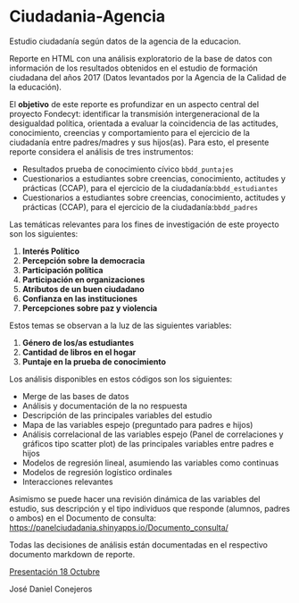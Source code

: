 # Ciudadania-Agencia

Estudio ciudadanía según datos de la agencia de la educacion. 

Reporte en HTML con una análisis exploratorio de la base de datos con información de los resultados obtenidos en el estudio de formación ciudadana del años 2017 (Datos levantados por la Agencia de la Calidad de la educación).

El **objetivo** de este reporte es profundizar en un aspecto central del proyecto Fondecyt: identificar la transmisión intergeneracional de la desigualdad política, orientada a evaluar la coincidencia de las actitudes, conocimiento, creencias y comportamiento para el ejercicio de la ciudadanía entre padres/madres y sus hijos(as). Para esto, el presente reporte considera el análisis de tres instrumentos: 

+ Resultados prueba de conocimiento cívico `bbdd_puntajes`
+ Cuestionarios a estudiantes sobre creencias, conocimiento, actitudes y prácticas (CCAP), para el ejercicio de la ciudadanía:`bbdd_estudiantes`
+ Cuestionarios a estudiantes sobre creencias, conocimiento, actitudes y prácticas (CCAP), para el ejercicio de la ciudadanía:`bbdd_padres`

Las temáticas relevantes para los fines de investigación de este proyecto son los siguientes: 

1. **Interés Político**
2. **Percepción sobre la democracia**
3. **Participación política**
4. **Participación en organizaciones**
5. **Atributos de un buen ciudadano**
6. **Confianza en las instituciones**  
7. **Percepciones sobre paz y violencia**

Estos temas se observan a la luz de las siguientes variables: 

1. **Género de los/as estudiantes**
2. **Cantidad de libros en el hogar**
3. **Puntaje en la prueba de conocimiento**

Los análisis disponibles en estos códigos son los siguientes:

- Merge de las bases de datos
- Análisis y documentación de la no respuesta
- Descripción de las principales variables del estudio
- Mapa de las variables espejo (preguntado para padres e hijos)
- Análisis correlacional de las variables espejo (Panel de correlaciones y gráficos tipo scatter plot) de las principales variables entre padres e hijos
- Modelos de regresión lineal, asumiendo las variables como continuas
- Modelos de regresión logístico ordinales
- Interacciones relevantes

Asimismo se puede hacer una revisión dinámica de las variables del estudio, sus descripción y el tipo individuos que responde (alumnos, padres o ambos) en el Documento de consulta:  https://panelciudadania.shinyapps.io/Documento_consulta/

Todas las decisiones de análisis están documentadas en el respectivo documento markdown de reporte.

[Presentación 18 Octubre](https://juancarloscastillo.github.io/ciudadania-agencia/Presentacion_Estudio_Agencia.html)


José Daniel Conejeros

